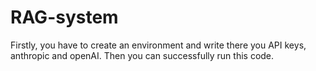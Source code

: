 # RAG-system

Firstly, you have to create an environment and write there you API keys, anthropic and openAI. Then you can successfully run this code. 
